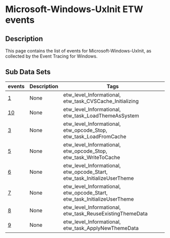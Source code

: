 # Microsoft-Windows-UxInit ETW events

## Description
This page contains the list of events for Microsoft-Windows-UxInit, as collected by the Event Tracing for Windows.

## Sub Data Sets
|events|Description|Tags|
|---|---|---|
|[1](events/event-1.md)|None|etw_level_Informational, etw_task_CVSCache_Initializing|
|[10](events/event-10.md)|None|etw_level_Informational, etw_task_LoadThemeAsSystem|
|[3](events/event-3.md)|None|etw_level_Informational, etw_opcode_Stop, etw_task_LoadFromCache|
|[5](events/event-5.md)|None|etw_level_Informational, etw_opcode_Stop, etw_task_WriteToCache|
|[6](events/event-6.md)|None|etw_level_Informational, etw_opcode_Start, etw_task_InitializeUserTheme|
|[7](events/event-7.md)|None|etw_level_Informational, etw_opcode_Start, etw_task_InitializeUserTheme|
|[8](events/event-8.md)|None|etw_level_Informational, etw_task_ReuseExistingThemeData|
|[9](events/event-9.md)|None|etw_level_Informational, etw_task_ApplyNewThemeData|
